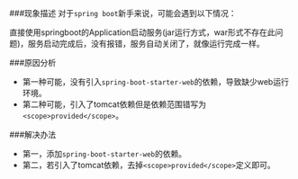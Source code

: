 ###现象描述
对于`spring boot`新手来说，可能会遇到以下情况：  

直接使用springboot的Application启动服务(jar运行方式，war形式不存在此问题)，服务启动完成后，没有报错，服务自动关闭了，就像运行完成一样。

###原因分析
* 第一种可能，没有引入`spring-boot-starter-web`的依赖，导致缺少web运行环境。
* 第二种可能，引入了tomcat依赖但是依赖范围错写为`<scope>provided</scope>`。

###解决办法
* 第一，添加`spring-boot-starter-web`的依赖。
* 第二，若引入了tomcat依赖，去掉`<scope>provided</scope>`定义即可。


